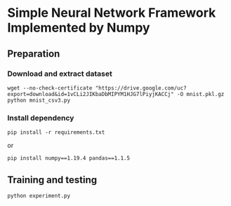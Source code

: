 # Simple Neural Network Framework Implemented by Numpy

## Preparation

### Download and extract dataset
```shell
wget --no-check-certificate "https://drive.google.com/uc?export=download&id=1vCLi2JIKbaDbMIPYM1HJG7lPiyjKACCj" -O mnist.pkl.gz
python mnist_csv3.py
```

### Install dependency
```shell
pip install -r requirements.txt
```
or
```shell
pip install numpy==1.19.4 pandas==1.1.5
```

## Training and testing
```shell
python experiment.py
```